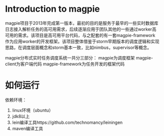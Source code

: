 # Introduction to magpie

magpie项目于2013年完成第一版本，最初的目的是服务于最早的一些实时数据库日志接入解析任务的高可用需求，后续逐渐应用于团队其他的一些通过worker高可用的需求。该项目是高可用平台代码，与之配套的有一套magpie-framework作为应用worker的开发框架。该项目整体借鉴于storm早期版本的调度逻辑和实现思路，在调度层面概念和storm基本一致，比如nimbus，supervisor等概念。

magpie分布式实时任务调度系统一共分三部分：
magpie为调度框架
magpie-client为客户端代码
magpie-framework为任务开发的框架代码

# 如何运行

依赖环境：
1. linux环境（ubuntu）
2. jdk8以上
3. lein编译工具https://github.com/technomancy/leiningen
4. maven编译工具

